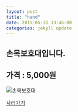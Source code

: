 ```yaml
---
layout: post
title: "hand"
date: 2015-05-31 13:46:00
categories: jekyll update
---
```


손목보호대입니다.
--------------------

## 가격 : 5,000원

![손목보호대](http://postfiles15.naver.net/20150531_238/hun1705_1433047797798egwQH_PNG/hand.png?type=w3)

[사러가기](http://www.badmintonmarket.co.kr/front/productdetail.php?productcode=052002001003000001)
